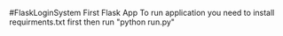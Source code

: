 #FlaskLoginSystem
First Flask App
To run application you need to install requirments.txt first then run "python run.py"
